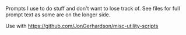 Prompts I use to do stuff and don't want to lose track of. See files for full prompt text as some are on the longer side. 

Use with https://github.com/JonGerhardson/misc-utility-scripts
